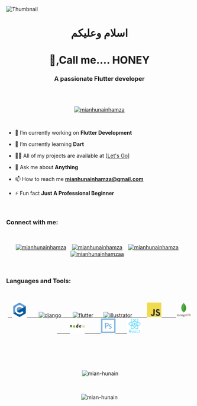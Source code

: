 ![Thumbnail](https://github.com/mianhunainhamza/mianhunainhamza/assets/105043202/e946c59e-5637-4368-8429-700ba71992c8)
<h1 align="center">اسلام وعلیکم</h1>
<h1 align="center">👋,Call me.... HONEY</h1>
<h3 align="center">A passionate Flutter developer</h3>
<br/>
<br/>
<p align="center"> <a href="https://twitter.com/mianhunainhamza" target="blank"><img src="https://img.shields.io/twitter/follow/mianhunainhamza?logo=twitter&style=for-the-badge" alt="mianhunainhamza" /></a> </p>
<br/>

- 🔭 I’m currently working on **Flutter Development**

- 🌱 I’m currently learning **Dart**

- 👨‍💻 All of my projects are available at [[Let's Go](https://vercel.com/dashboard)]

- 💬 Ask me about **Anything**

- 📫 How to reach me **mianhunainhamza@gmail.com**

- ⚡ Fun fact **Just A Professional Beginner**
<br/>
<h3 align="left">Connect with me:</h3>
<br/>
<p align="center">
<a href="https://twitter.com/mianhunainhamza" target="blank"><img align="center" src="https://raw.githubusercontent.com/rahuldkjain/github-profile-readme-generator/master/src/images/icons/Social/twitter.svg" alt="mianhunainhamza" height="30" width="40" /></a>&nbsp&nbsp&nbsp
<a href="https://stackoverflow.com/users/19554120/honey" target="blank"><img align="center" src="https://raw.githubusercontent.com/rahuldkjain/github-profile-readme-generator/master/src/images/icons/Social/stack-overflow.svg" alt="mianhunainhamza" height="30" width="40" /></a>&nbsp&nbsp&nbsp
<a href="https://fb.com/mianhunainhamza" target="blank"><img align="center" src="https://raw.githubusercontent.com/rahuldkjain/github-profile-readme-generator/master/src/images/icons/Social/facebook.svg" alt="mianhunainhamza" height="30" width="40" /></a>&nbsp&nbsp&nbsp
<a href=https://www.instagram.com/mianhunainhamzaa/ target="blank"><img align="center" src="https://raw.githubusercontent.com/rahuldkjain/github-profile-readme-generator/master/src/images/icons/Social/instagram.svg" alt="mianhunainhamzaa" height="30" width="40" /></a>&nbsp&nbsp&nbsp
</p>

<br/>

<h3 align="left">Languages and Tools:</h3>
<br/>
  <p align="center"> <a href="https://www.cprogramming.com/" target="_blank" rel="noreferrer"> &nbsp&nbsp&nbsp<img src="https://raw.githubusercontent.com/devicons/devicon/master/icons/c/c-original.svg" alt="c" width="40" height="40"/> </a> <a href="https://www.djangoproject.com/" target="_blank" rel="noreferrer">&nbsp&nbsp&nbsp&nbsp&nbsp&nbsp <img src="https://cdn.worldvectorlogo.com/logos/django.svg" alt="django" width="40" height="40"/> </a> <a href="https://flutter.dev" target="_blank" rel="noreferrer">&nbsp&nbsp&nbsp&nbsp&nbsp&nbsp <img src="https://www.vectorlogo.zone/logos/flutterio/flutterio-icon.svg" alt="flutter" width="40" height="40"/> </a> <a href="https://www.adobe.com/in/products/illustrator.html" target="_blank" rel="noreferrer"> &nbsp&nbsp&nbsp&nbsp&nbsp&nbsp<img src="https://www.vectorlogo.zone/logos/adobe_illustrator/adobe_illustrator-icon.svg" alt="illustrator" width="40" height="40"/> </a> <a href="https://developer.mozilla.org/en-US/docs/Web/JavaScript" target="_blank" rel="noreferrer"> &nbsp&nbsp&nbsp&nbsp&nbsp&nbsp&nbsp&nbsp&nbsp<img src="https://raw.githubusercontent.com/devicons/devicon/master/icons/javascript/javascript-original.svg" alt="javascript" width="40" height="40"/> </a> <a href="https://www.mongodb.com/" target="_blank" rel="noreferrer"> &nbsp&nbsp&nbsp&nbsp&nbsp&nbsp&nbsp&nbsp&nbsp<img src="https://raw.githubusercontent.com/devicons/devicon/master/icons/mongodb/mongodb-original-wordmark.svg" alt="mongodb" width="40" height="40"/> </a> <a href="https://nodejs.org" target="_blank" rel="noreferrer">&nbsp&nbsp&nbsp&nbsp&nbsp&nbsp&nbsp&nbsp&nbsp<img src="https://raw.githubusercontent.com/devicons/devicon/master/icons/nodejs/nodejs-original-wordmark.svg" alt="nodejs" width="40" height="40"/> </a> <a href="https://www.photoshop.com/en" target="_blank" rel="noreferrer">&nbsp&nbsp&nbsp&nbsp&nbsp&nbsp&nbsp&nbsp&nbsp <img src="https://raw.githubusercontent.com/devicons/devicon/master/icons/photoshop/photoshop-line.svg" alt="photoshop" width="40" height="40"/> </a> <a href="https://reactjs.org/" target="_blank" rel="noreferrer">&nbsp&nbsp&nbsp&nbsp&nbsp&nbsp <img src="https://raw.githubusercontent.com/devicons/devicon/master/icons/react/react-original-wordmark.svg" alt="react" width="40" height="40"/> </a> </p>

<br/>
<br/>
<br/>
<br/>
<p align="center">&nbsp;<img align="center" src="https://github-readme-stats.vercel.app/api?username=mianhunainhamza&show_icons=true&locale=en" alt="mian-hunain" /></p>
<br/>
<p align="center"><img align="center" src="https://github-readme-streak-stats.herokuapp.com/?user=mianhunainhamza&" alt="mian-hunain" /></p>
